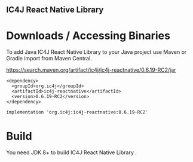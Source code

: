 ## IC4J React Native Library 



# Downloads / Accessing Binaries

To add Java IC4J React Native Library to your Java project use Maven or Gradle import from Maven Central.

<a href="https://search.maven.org/artifact/ic4j/ic4j-reactnative/0.6.19-RC2/jar">
https://search.maven.org/artifact/ic4j/ic4j-reactnative/0.6.19-RC2/jar
</a>

```
<dependency>
  <groupId>org.ic4j</groupId>
  <artifactId>ic4j-reactnative</artifactId>
  <version>0.6.19-RC2</version>
</dependency>
```

```
implementation 'org.ic4j:ic4j-reactnative:0.6.19-RC2'
```


# Build

You need JDK 8+ to build IC4J React Native Library .

